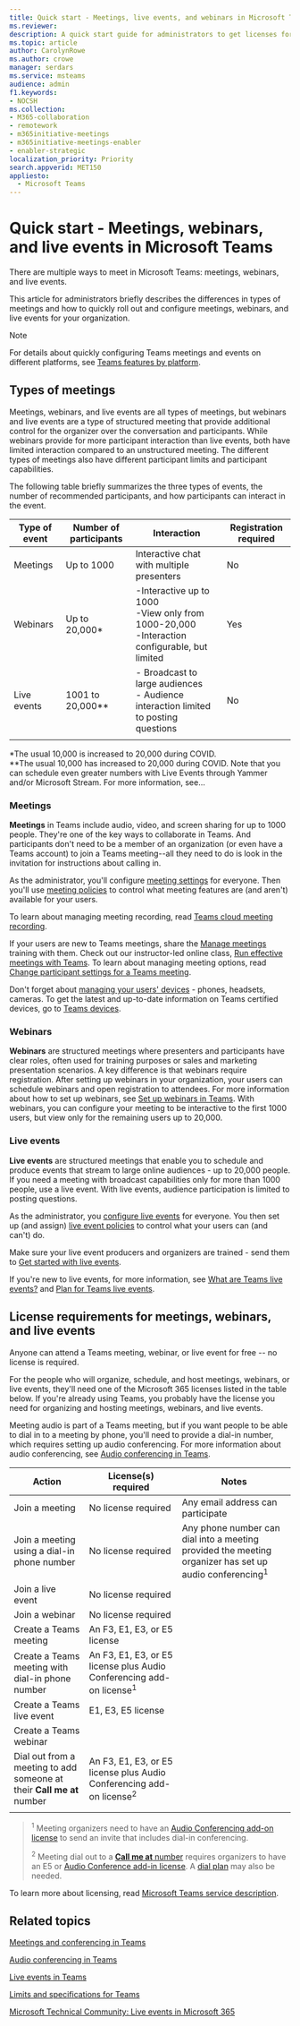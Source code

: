 ```yaml
---
title: Quick start - Meetings, live events, and webinars in Microsoft Teams
ms.reviewer: 
description: A quick start guide for administrators to get licenses for, roll out, and configure online meetings and live events in Microsoft Teams.
ms.topic: article
author: CarolynRowe
ms.author: crowe
manager: serdars
ms.service: msteams
audience: admin
f1.keywords:
- NOCSH
ms.collection: 
- M365-collaboration
- remotework
- m365initiative-meetings
- m365initiative-meetings-enabler
- enabler-strategic
localization_priority: Priority
search.appverid: MET150
appliesto: 
  - Microsoft Teams
---
```



# Quick start - Meetings, webinars, and live events in Microsoft Teams

There are multiple ways to meet in Microsoft Teams: meetings, webinars, and live events. 

This article for administrators briefly describes the differences in types of meetings and how to quickly roll out and configure meetings, webinars, and live events for your organization.

> [!Note]
> For details about quickly configuring Teams meetings and events on different platforms, see [Teams features by platform](https://support.microsoft.com/office/teams-features-by-platform-debe7ff4-7db4-4138-b7d0-fcc276f392d3).

## Types of meetings

Meetings, webinars, and live events are all types of meetings, but webinars and live events are a type of structured meeting that provide additional control for the organizer over the conversation and participants. While webinars provide for more participant interaction than live events, both have limited interaction compared to an unstructured meeting. The different types of meetings also have different participant limits and participant capabilities.

The following table briefly summarizes the three types of events, the number of recommended participants, and how participants can interact in the event.

 | Type of event | Number of participants | Interaction | Registration required |
|----------|--------|--------|-----|
| Meetings | Up to 1000 | Interactive chat with multiple presenters | No |
| Webinars | Up to 20,000* |-Interactive up to 1000 <br> -View only from 1000-20,000 <br> -Interaction configurable, but limited| Yes |
| Live events | 1001 to 20,000** |- Broadcast to large audiences <br>- Audience interaction limited to posting questions | No |
||||

*The usual 10,000 is increased to 20,000 during COVID.<br>
**The usual 10,000 has increased to 20,000 during COVID. Note that you can schedule even greater numbers with Live Events through Yammer and/or Microsoft Stream. For more information, see...  

### Meetings

**Meetings** in Teams include audio, video, and screen sharing for up to 1000 people. They're one of the key ways to collaborate in Teams. And participants don't need to be a member of an organization (or even have a Teams account) to join a Teams meeting--all they need to do is look in the invitation for instructions about calling in.

As the administrator, you'll configure [meeting settings](meeting-settings-in-teams.md) for everyone. Then you'll use [meeting policies](meeting-policies-in-teams.md) to control what meeting features are (and aren't) available for your users.

To learn about managing meeting recording, read [Teams cloud meeting recording](cloud-recording.md).

If your users are new to Teams meetings, share the [Manage meetings](https://support.office.com/article/join-a-teams-meeting-078e9868-f1aa-4414-8bb9-ee88e9236ee4) training with them. Check out our instructor-led online class, [Run effective meetings with Teams](https://microsoftteams.eventbuilder.com/MaximizingTeamsMeetings). To learn about managing meeting options, read [Change participant settings for a Teams meeting](https://support.microsoft.com/article/change-participant-settings-for-a-teams-meeting-53261366-dbd5-45f9-aae9-a70e6354f88e).

Don't forget about [managing your users' devices](./devices/device-management.md) - phones, headsets, cameras. To get the latest and up-to-date information on Teams certified devices, go to [Teams devices](https://office.com/teamsdevices).


### Webinars

**Webinars** are structured meetings where presenters and participants have clear roles, often used for training purposes or sales and marketing presentation scenarios. A key difference is that webinars require registration. After setting up webinars in your organization, your users can schedule webinars and open registration to attendees. For more information about how to set up webinars, see [Set up webinars in Teams](set-up-webinars.md). With webinars, you can configure your meeting to be interactive to the first 1000 users, but view only for the remaining users up to 20,000.

### Live events

**Live events** are structured meetings that enable you to schedule and produce events that stream to large online audiences - up to 20,000 people. If you need a meeting with broadcast capabilities only for more than 1000 people, use a live event. With live events, audience participation is limited to posting questions.

As the administrator, you [configure live events](teams-live-events/configure-teams-live-events.md) for everyone. You then set up (and assign) [live event policies](teams-live-events/set-up-for-teams-live-events.md) to control what your users can (and can't) do.

Make sure your live event producers and organizers are trained - send them to [Get started with live events](https://support.office.com/article/get-started-with-microsoft-teams-live-events-d077fec2-a058-483e-9ab5-1494afda578a).

If you're new to live events, for more information, see [What are Teams live events?](teams-live-events/what-are-teams-live-events.md) and [Plan for Teams live events](teams-live-events/plan-for-teams-live-events.md).


## License requirements for meetings, webinars, and live events

Anyone can attend a Teams meeting, webinar, or live event for free -- no license is required. 

For the people who will organize, schedule, and host meetings, webinars, or live events, they'll need one of the Microsoft 365 licenses listed in the table below. If you're already using Teams, you probably have the license you need for organizing and hosting meetings, webinars, and live events.

Meeting audio is part of a Teams meeting, but if you want people to be able to dial in to a meeting by phone, you'll need to provide a dial-in number, which requires setting up audio conferencing. For more information about audio conferencing, see [Audio conferencing in Teams](deploy-audio-conferencing-teams-landing-page.md).
<br>

| Action | License(s) required | Notes | 
|----------|--------|--------|
| Join a meeting | No license required | Any email address can participate| 
| Join a meeting using a dial-in phone number | No license required | Any phone number can dial into a meeting provided the meeting organizer has set up audio conferencing<sup>1</sup>  |
| Join a live event | No license required
| Join a webinar | No license required
| Create a Teams meeting | An F3, E1, E3, or E5 license |  |
| Create a Teams meeting with dial-in phone number | An F3, E1, E3, or E5 license plus Audio Conferencing add-on license<sup>1</sup>
| Create a Teams live event | E1, E3, E5 license | |
| Create a Teams webinar | | 
| Dial out from a meeting to add someone at their **Call me at** number | An F3, E1, E3, or E5 license plus Audio Conferencing add-on license<sup>2</sup> | | 
|||

> <sup>1</sup>  Meeting organizers need to have an [Audio Conferencing add-on license](teams-add-on-licensing/microsoft-teams-add-on-licensing.md) to send an invite that includes dial-in conferencing.
>
> <sup>2</sup>  Meeting dial out to a [**Call me at** number](set-up-the-call-me-feature-for-your-users.md) requires organizers to have an E5 or [Audio Conference add-in license](teams-add-on-licensing/microsoft-teams-add-on-licensing.md). A [dial plan](what-are-dial-plans.md) may also be needed.

To learn more about licensing, read [Microsoft Teams service description](/office365/servicedescriptions/teams-service-description).


## Related topics

[Meetings and conferencing in Teams](deploy-meetings-microsoft-teams-landing-page.md)

[Audio conferencing in Teams](deploy-audio-conferencing-teams-landing-page.md)

[Live events in Teams](teams-live-events/what-are-teams-live-events.md)

[Limits and specifications for Teams](limits-specifications-teams.md)

[Microsoft Technical Community: Live events in Microsoft 365](https://resources.techcommunity.microsoft.com/live-events/)
